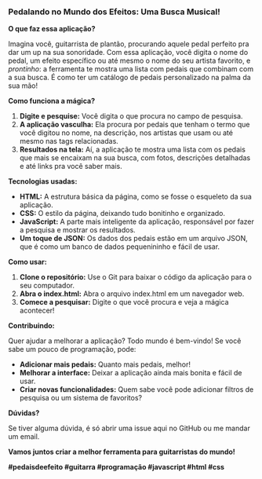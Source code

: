 ###  **Pedalando no Mundo dos Efeitos: Uma Busca Musical!**

**O que faz essa aplicação?**

Imagina você, guitarrista de plantão, procurando aquele pedal perfeito pra dar um up na sua sonoridade. Com essa aplicação, você digita o nome do pedal, um efeito específico ou até mesmo o nome do seu artista favorito, e *prontinho*: a ferramenta te mostra uma lista com pedais que combinam com a sua busca. É como ter um catálogo de pedais personalizado na palma da sua mão!

**Como funciona a mágica?**

1. **Digite e pesquise:** Você digita o que procura no campo de pesquisa.
2. **A aplicação vasculha:** Ela procura por pedais que tenham o termo que você digitou no nome, na descrição, nos artistas que usam ou até mesmo nas tags relacionadas.
3. **Resultados na tela:** Aí, a aplicação te mostra uma lista com os pedais que mais se encaixam na sua busca, com fotos, descrições detalhadas e até links pra você saber mais.

**Tecnologias usadas:**

* **HTML:** A estrutura básica da página, como se fosse o esqueleto da sua aplicação.
* **CSS:** O estilo da página, deixando tudo bonitinho e organizado.
* **JavaScript:** A parte mais inteligente da aplicação, responsável por fazer a pesquisa e mostrar os resultados.
* **Um toque de JSON:** Os dados dos pedais estão em um arquivo JSON, que é como um banco de dados pequenininho e fácil de usar.

**Como usar:**

1. **Clone o repositório:** Use o Git para baixar o código da aplicação para o seu computador.
2. **Abra o index.html:** Abra o arquivo index.html em um navegador web.
3. **Comece a pesquisar:** Digite o que você procura e veja a mágica acontecer!

**Contribuindo:**

Quer ajudar a melhorar a aplicação? Todo mundo é bem-vindo! Se você sabe um pouco de programação, pode:

* **Adicionar mais pedais:** Quanto mais pedais, melhor!
* **Melhorar a interface:** Deixar a aplicação ainda mais bonita e fácil de usar.
* **Criar novas funcionalidades:** Quem sabe você pode adicionar filtros de pesquisa ou um sistema de favoritos?

**Dúvidas?**

Se tiver alguma dúvida, é só abrir uma issue aqui no GitHub ou me mandar um email.

**Vamos juntos criar a melhor ferramenta para guitarristas do mundo!** 

**#pedaisdeefeito #guitarra #programação #javascript #html #css**
